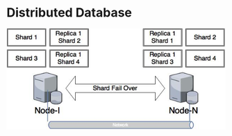 # Distributed Database #

<img src="../../media/DistributedDb.jpg" width="800pxl" style="align:center"/>